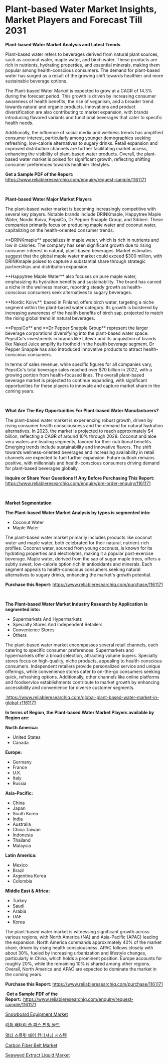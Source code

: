 <p><h1>Plant-based Water Market Insights, Market Players and Forecast Till 2031</h1></p><p><strong>Plant-based Water Market Analysis and Latest Trends</strong></p>
<p><p>Plant-based water refers to beverages derived from natural plant sources, such as coconut water, maple water, and birch water. These products are rich in nutrients, hydrating properties, and essential minerals, making them popular among health-conscious consumers. The demand for plant-based water has surged as a result of the growing shift towards healthier and more sustainable beverage options.</p><p>The Plant-based Water Market is expected to grow at a CAGR of 14.3% during the forecast period. This growth is driven by increasing consumer awareness of health benefits, the rise of veganism, and a broader trend towards natural and organic products. Innovations and product diversification are also contributing to market expansion, with brands introducing flavored variants and functional beverages that cater to specific health needs.</p><p>Additionally, the influence of social media and wellness trends has amplified consumer interest, particularly among younger demographics seeking refreshing, low-calorie alternatives to sugary drinks. Retail expansion and improved distribution channels are further facilitating market access, enhancing the visibility of plant-based water products. Overall, the plant-based water market is poised for significant growth, reflecting shifting consumer preferences towards healthier lifestyles.</p></p>
<p><strong>Get a Sample PDF of the Report:&nbsp;</strong> <a href="https://www.reliableresearchiq.com/enquiry/request-sample/1161171">https://www.reliableresearchiq.com/enquiry/request-sample/1161171</a></p>
<p>&nbsp;</p>
<p><strong>Plant-based Water Major Market Players</strong></p>
<p><p>The plant-based water market is becoming increasingly competitive with several key players. Notable brands include DRINKmaple, Happytree Maple Water, Nordic Koivu, PepsiCo, Dr Pepper Snapple Group, and Sibberi. These companies primarily focus on producing maple water and coconut water, capitalizing on the health-oriented consumer trends.</p><p>**DRINKmaple** specializes in maple water, which is rich in nutrients and low in calories. The company has seen significant growth due to rising consumer interest in natural, plant-based beverages. Market estimates suggest that the global maple water market could exceed $300 million, with DRINKmaple poised to capture a substantial share through strategic partnerships and distribution expansion.</p><p>**Happytree Maple Water** also focuses on pure maple water, emphasizing its hydration benefits and sustainability. The brand has carved a niche in the wellness market, reporting steady growth as health-conscious consumers seek alternatives to sugary beverages.</p><p>**Nordic Koivu**, based in Finland, offers birch water, targeting a niche segment within the plant-based water category. Its growth is bolstered by increasing awareness of the health benefits of birch sap, projected to match the rising global trend in natural beverages.</p><p>**PepsiCo** and **Dr Pepper Snapple Group** represent the larger beverage corporations diversifying into the plant-based water space. PepsiCo's investments in brands like Lifewtr and its acquisition of brands like Naked Juice amplify its foothold in the health beverage segment. Dr Pepper Snapple has also introduced innovative products to attract health-conscious consumers.</p><p>In terms of sales revenue, while specific figures for all companies vary, PepsiCo's total beverage sales reached over $70 billion in 2022, with a growing portion from health-focused lines. The overall plant-based beverage market is projected to continue expanding, with significant opportunities for these players to innovate and capture market share in the coming years.</p></p>
<p>&nbsp;</p>
<p><strong>What Are The Key Opportunities For Plant-based Water Manufacturers?</strong></p>
<p><p>The plant-based water market is experiencing robust growth, driven by rising consumer health consciousness and the demand for natural hydration alternatives. In 2023, the market is projected to reach approximately $4 billion, reflecting a CAGR of around 10% through 2028. Coconut and aloe vera waters are leading segments, favored for their nutritional benefits. Emerging trends include sustainability and innovative flavors. The shift towards wellness-oriented beverages and increasing availability in retail channels are expected to fuel further expansion. Future outlook remains positive, with millennials and health-conscious consumers driving demand for plant-based beverages globally.</p></p>
<p><strong>Inquire or Share Your Questions If Any Before Purchasing This Report:</strong> <a href="https://www.reliableresearchiq.com/enquiry/pre-order-enquiry/1161171">https://www.reliableresearchiq.com/enquiry/pre-order-enquiry/1161171</a></p>
<p>&nbsp;</p>
<p><strong>Market Segmentation</strong></p>
<p><strong>The Plant-based Water Market Analysis by types is segmented into:</strong></p>
<p><ul><li>Coconut Water</li><li>Maple Water</li></ul></p>
<p><p>The plant-based water market primarily includes products like coconut water and maple water, both celebrated for their natural, nutrient-rich profiles. Coconut water, sourced from young coconuts, is known for its hydrating properties and electrolytes, making it a popular post-exercise beverage. Maple water, derived from the sap of sugar maple trees, offers a subtly sweet, low-calorie option rich in antioxidants and minerals. Each segment appeals to health-conscious consumers seeking natural alternatives to sugary drinks, enhancing the market's growth potential.</p></p>
<p><strong>Purchase this Report:&nbsp;</strong><a href="https://www.reliableresearchiq.com/purchase/1161171">https://www.reliableresearchiq.com/purchase/1161171</a></p>
<p>&nbsp;</p>
<p><strong>The Plant-based Water Market Industry Research by Application is segmented into:</strong></p>
<p><ul><li>Supermarkets And Hypermarkets</li><li>Specialty Stores And Independent Retailers</li><li>Convenience Stores</li><li>Others</li></ul></p>
<p><p>The plant-based water market encompasses several retail channels, each catering to specific consumer preferences. Supermarkets and hypermarkets offer a broad selection, attracting volume buyers. Specialty stores focus on high-quality, niche products, appealing to health-conscious consumers. Independent retailers provide personalized service and unique offerings, while convenience stores cater to on-the-go consumers seeking quick, refreshing options. Additionally, other channels like online platforms and foodservice establishments contribute to market growth by enhancing accessibility and convenience for diverse customer segments.</p></p>
<p><a href="https://www.reliableresearchiq.com/global-plant-based-water-market-in-global-r1161171">&nbsp;https://www.reliableresearchiq.com/global-plant-based-water-market-in-global-r1161171</a></p>
<p><strong>In terms of Region, the Plant-based Water Market Players available by Region are:</strong></p>
<p>
    <p> <strong> North America: </strong>
        <ul>
            <li>United States</li>
            <li>Canada</li>
        </ul>
        </p> 
    <p> <strong> Europe: </strong>
        <ul>
            <li>Germany</li>
            <li>France</li>
            <li>U.K.</li>
            <li>Italy</li>
            <li>Russia</li>
        </ul>
        </p> 
    <p> <strong> Asia-Pacific: </strong>
        <ul>
            <li>China</li>
            <li>Japan</li>
            <li>South Korea</li>
            <li>India</li>
            <li>Australia</li>
            <li>China Taiwan</li>
            <li>Indonesia</li>
            <li>Thailand</li>
            <li>Malaysia</li>
        </ul>
        </p> 
    <p> <strong> Latin America: </strong>
        <ul>
            <li>Mexico</li>
            <li>Brazil</li>
            <li>Argentina Korea</li>
            <li>Colombia</li>
        </ul>
        </p> 
    <p> <strong> Middle East & Africa: </strong>
        <ul>
            <li>Turkey</li>
            <li>Saudi</li>
            <li>Arabia</li>
            <li>UAE</li>
            <li>Korea</li>
        </ul>
    </p>
    </p>
<p><p>The plant-based water market is witnessing significant growth across various regions, with North America (NA) and Asia-Pacific (APAC) leading the expansion. North America commands approximately 40% of the market share, driven by rising health consciousness. APAC follows closely with about 30%, fueled by increasing urbanization and lifestyle changes, particularly in China, which holds a prominent position. Europe accounts for roughly 20%, while the remaining 10% is shared among other regions. Overall, North America and APAC are expected to dominate the market in the coming years.</p></p>
<p><strong>Purchase this Report: </strong><a href="https://www.reliableresearchiq.com/purchase/1161171">https://www.reliableresearchiq.com/purchase/1161171</a></p>
<p>&nbsp;<strong>Get a Sample PDF of the Report:&nbsp;&nbsp;</strong><a href="https://www.reliableresearchiq.com/enquiry/request-sample/1161171">https://www.reliableresearchiq.com/enquiry/request-sample/1161171</a></p>
<p><strong></strong></p>
<p><p><a href="https://www.linkedin.com/pulse/snowboard-equipment-market-insights-products-regional-analysis-xah6c?trackingId=1pqthHmvSaG6leEx0vKoGA%3D%3D">Snowboard Equipment Market</a></p><p><a href="https://medium.com/@randolphrjaskolski96575/lithium-battery-pole-piece-punching-mold-market-%EC%9D%98-%EA%B8%80%EB%A1%9C%EB%B2%8C-%EC%8B%9C%EC%9E%A5-%EA%B0%9C%EC%9A%94%EB%8A%94-%EC%A0%84-%EC%84%B8%EA%B3%84-%EB%B0%8F-%EC%A3%BC%EC%9A%94-%EC%8B%9C%EC%9E%A5%EC%9D%98-%EC%82%B0%EC%97%85%EC%97%90-%EC%98%81%ED%96%A5%EC%9D%84-%EB%AF%B8%EC%B9%98%EB%8A%94-%EC%A3%BC%EC%9A%94-%ED%8A%B8%EB%A0%8C%EB%93%9C%EC%97%90-%EB%8C%80%ED%95%9C-d650b21123fe">리튬 배터리 폴 피스 펀칭 몰드</a></p><p><a href="https://medium.com/@randolphrjaskolski96575/%EA%B8%80%EB%A1%9C%EB%B2%8C-%EB%A9%80%ED%8B%B0-%EC%8A%A4%ED%94%8C%EB%A6%BF-%EC%97%90%EC%96%B4%EC%BB%A8-%EC%8B%9C%EC%9E%A5%EC%9D%98-%EC%8B%9C%EC%9E%A5-%EB%8F%99%ED%96%A5-%EC%98%88%EC%B8%A1-%EB%B0%8F-%EB%B6%84%EC%84%9D-2024-2031-d37064ec4b32">멀티 스플릿 에어 컨디셔닝 시스템</a></p><p><a href="https://issuu.com/reportprime-2/docs/carbon-fiber-belt-market-size-2030._0a975d60cb6387">Carbon Fiber Belt Market</a></p><p><a href="https://issuu.com/reportprime-2/docs/seaweed-extract-liquid-market-size-_de079646db5666">Seaweed Extract Liquid Market</a></p></p>